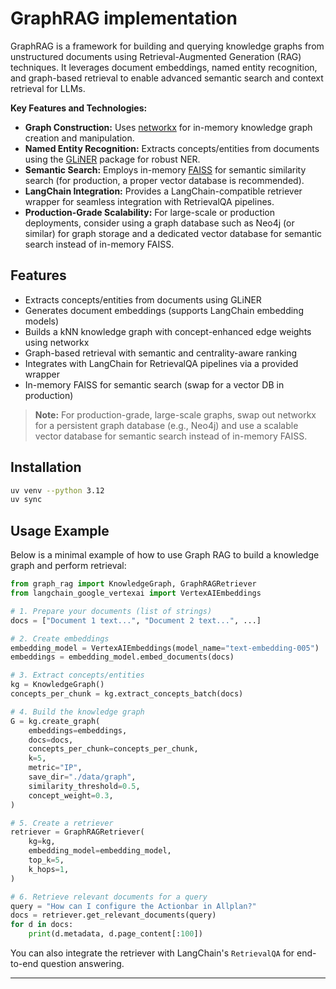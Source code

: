 
# GraphRAG implementation

GraphRAG is a framework for building and querying knowledge graphs from unstructured documents using Retrieval-Augmented Generation (RAG) techniques. It leverages document embeddings, named entity recognition, and graph-based retrieval to enable advanced semantic search and context retrieval for LLMs.

**Key Features and Technologies:**
- **Graph Construction:** Uses [networkx](https://networkx.org/) for in-memory knowledge graph creation and manipulation.
- **Named Entity Recognition:** Extracts concepts/entities from documents using the [GLiNER](https://github.com/urchade/gliner) package for robust NER.
- **Semantic Search:** Employs in-memory [FAISS](https://github.com/facebookresearch/faiss) for semantic similarity search (for production, a proper vector database is recommended).
- **LangChain Integration:** Provides a LangChain-compatible retriever wrapper for seamless integration with RetrievalQA pipelines.
- **Production-Grade Scalability:** For large-scale or production deployments, consider using a graph database such as Neo4j (or similar) for graph storage and a dedicated vector database for semantic search instead of in-memory FAISS.


## Features
- Extracts concepts/entities from documents using GLiNER
- Generates document embeddings (supports LangChain embedding models)
- Builds a kNN knowledge graph with concept-enhanced edge weights using networkx
- Graph-based retrieval with semantic and centrality-aware ranking
- Integrates with LangChain for RetrievalQA pipelines via a provided wrapper
- In-memory FAISS for semantic search (swap for a vector DB in production)

> **Note:** For production-grade, large-scale graphs, swap out networkx for a persistent graph database (e.g., Neo4j) and use a scalable vector database for semantic search instead of in-memory FAISS.


## Installation

```bash
uv venv --python 3.12
uv sync
```

## Usage Example

Below is a minimal example of how to use Graph RAG to build a knowledge graph and perform retrieval:

```python
from graph_rag import KnowledgeGraph, GraphRAGRetriever
from langchain_google_vertexai import VertexAIEmbeddings

# 1. Prepare your documents (list of strings)
docs = ["Document 1 text...", "Document 2 text...", ...]

# 2. Create embeddings
embedding_model = VertexAIEmbeddings(model_name="text-embedding-005")
embeddings = embedding_model.embed_documents(docs)

# 3. Extract concepts/entities
kg = KnowledgeGraph()
concepts_per_chunk = kg.extract_concepts_batch(docs)

# 4. Build the knowledge graph
G = kg.create_graph(
	embeddings=embeddings,
	docs=docs,
	concepts_per_chunk=concepts_per_chunk,
	k=5,
	metric="IP",
	save_dir="./data/graph",
	similarity_threshold=0.5,
	concept_weight=0.3,
)

# 5. Create a retriever
retriever = GraphRAGRetriever(
	kg=kg,
	embedding_model=embedding_model,
	top_k=5,
	k_hops=1,
)

# 6. Retrieve relevant documents for a query
query = "How can I configure the Actionbar in Allplan?"
docs = retriever.get_relevant_documents(query)
for d in docs:
	print(d.metadata, d.page_content[:100])
```

You can also integrate the retriever with LangChain's `RetrievalQA` for end-to-end question answering.

---
